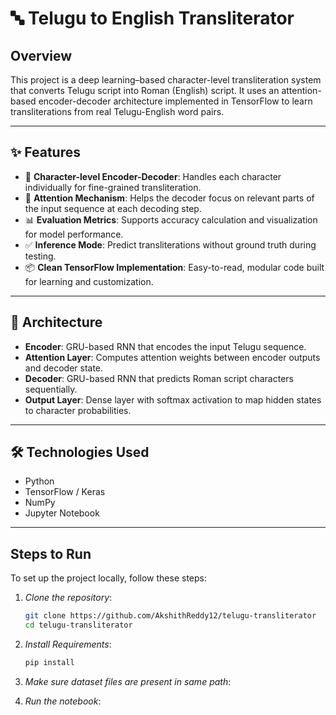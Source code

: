 # 🔤 Telugu to English Transliterator

## Overview

This project is a deep learning–based character-level transliteration system that converts Telugu script into Roman (English) script. It uses an attention-based encoder-decoder architecture implemented in TensorFlow to learn transliterations from real Telugu-English word pairs.

---

## ✨ Features

- 🔁 **Character-level Encoder-Decoder**: Handles each character individually for fine-grained transliteration.
- 🧠 **Attention Mechanism**: Helps the decoder focus on relevant parts of the input sequence at each decoding step.
- 📊 **Evaluation Metrics**: Supports accuracy calculation and visualization for model performance.
- ✅ **Inference Mode**: Predict transliterations without ground truth during testing.
- 📦 **Clean TensorFlow Implementation**: Easy-to-read, modular code built for learning and customization.

---

## 🧱 Architecture

- **Encoder**: GRU-based RNN that encodes the input Telugu sequence.
- **Attention Layer**: Computes attention weights between encoder outputs and decoder state.
- **Decoder**: GRU-based RNN that predicts Roman script characters sequentially.
- **Output Layer**: Dense layer with softmax activation to map hidden states to character probabilities.

---

## 🛠 Technologies Used

- Python
- TensorFlow / Keras
- NumPy
- Jupyter Notebook

---

## Steps to Run

To set up the project locally, follow these steps:

1. *Clone the repository*:
   ```bash
   git clone https://github.com/AkshithReddy12/telugu-transliterator
   cd telugu-transliterator

3. *Install Requirements*:
   ```bash
   pip install
4. *Make sure dataset files are present in same path*:
   
5. *Run the notebook*:
    
    
